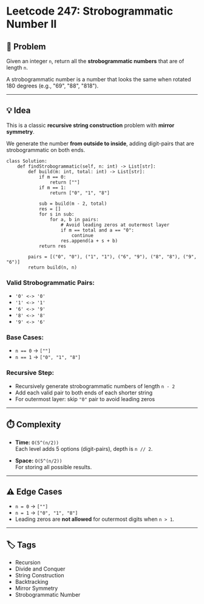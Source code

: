 # Leetcode 247: Strobogrammatic Number II

## 🧩 Problem  
Given an integer `n`, return all the **strobogrammatic numbers** that are of length `n`.

A strobogrammatic number is a number that looks the same when rotated 180 degrees (e.g., "69", "88", "818").

---

## 💡 Idea  

This is a classic **recursive string construction** problem with **mirror symmetry**.

We generate the number **from outside to inside**, adding digit-pairs that are strobogrammatic on both ends.

```
class Solution:
    def findStrobogrammatic(self, n: int) -> List[str]:
        def build(m: int, total: int) -> List[str]:
            if m == 0:
                return [""]
            if m == 1:
                return ["0", "1", "8"]
            
            sub = build(m - 2, total)
            res = []
            for s in sub:
                for a, b in pairs:
                    # Avoid leading zeros at outermost layer
                    if m == total and a == "0":
                        continue
                    res.append(a + s + b)
            return res

        pairs = [("0", "0"), ("1", "1"), ("6", "9"), ("8", "8"), ("9", "6")]
        return build(n, n)
```

### Valid Strobogrammatic Pairs:
- `'0' <-> '0'`
- `'1' <-> '1'`
- `'6' <-> '9'`
- `'8' <-> '8'`
- `'9' <-> '6'`

### Base Cases:
- `n == 0` → `[""]`
- `n == 1` → `["0", "1", "8"]`

### Recursive Step:
- Recursively generate strobogrammatic numbers of length `n - 2`
- Add each valid pair to both ends of each shorter string
- For outermost layer: skip `"0"` pair to avoid leading zeros

---

## ⏱️ Complexity

- **Time:** `O(5^(n/2))`  
  Each level adds 5 options (digit-pairs), depth is `n // 2`.

- **Space:** `O(5^(n/2))`  
  For storing all possible results.

---

## ⚠️ Edge Cases

- `n = 0` → `[""]`  
- `n = 1` → `["0", "1", "8"]`  
- Leading zeros are **not allowed** for outermost digits when `n > 1`.

---

## 🏷️ Tags

- Recursion  
- Divide and Conquer  
- String Construction  
- Backtracking  
- Mirror Symmetry  
- Strobogrammatic Number  

